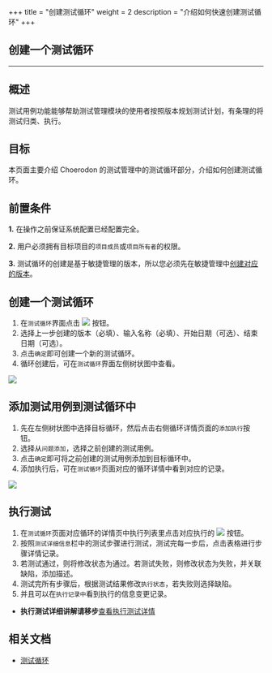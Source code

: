+++
title = "创建测试循环"
weight = 2
description = "介绍如何快速创建测试循环"
+++

## 创建一个测试循环
---

## 概述

测试用例功能能够帮助测试管理模块的使用者按照版本规划测试计划，有条理的将测试归类、执行。

## 目标

本页面主要介绍 Choerodon 的测试管理中的测试循环部分，介绍如何创建测试循环。

## 前置条件

**1.** 在操作之前保证系统配置已经配置完全。

**2.** 用户必须拥有目标项目的`项目成员`或`项目所有者`的权限。

**3.** 测试循环的创建是基于敏捷管理的版本，所以您必须先在敏捷管理中[创建对应的版本](../../../../user-guide/agile/release/release-version/)。

## 创建一个测试循环

1. 在`测试循环`界面点击 ![](/img/docs/user-guide/test-management/case-management/add-cycle-button.jpg) 按钮。
2. 选择上一步创建的版本（必填）、输入名称（必填）、开始日期（可选）、结束日期（可选）。
3. 点击`确定`即可创建一个新的测试循环。
4. 循环创建后，可在`测试循环`界面左侧树状图中查看。

![](/img/docs/quick-start/project-member/test-manager/create-test-cycle/test-cycle-3.png)

## 添加测试用例到测试循环中

1. 先在左侧树状图中选择目标循环，然后点击右侧循环详情页面的`添加执行`按钮。
2. 选择从`问题添加`，选择之前创建的测试用例。
3. 点击`确定`即可将之前创建的测试用例添加到目标循环中。
4. 添加执行后，可在`测试循环`页面对应的循环详情中看到对应的记录。

![](/img/docs/quick-start/project-member/test-manager/create-test-cycle/test-cycle-4.png)

## 执行测试

1. 在`测试循环`页面对应循环的详情页中执行列表里点击对应执行的 ![](/img/docs/user-guide/test-management/case-management/execution-button.jpg) 按钮。
2. 按照`测试详细信息`栏中的测试步骤进行测试，测试完每一步后，点击表格进行步骤详情记录。
3. 若测试通过，则将修改状态为通过。若测试失败，则修改状态为失败，并关联缺陷，添加描述。
4. 测试完所有步骤后，根据测试结果修改`执行状态`，若失败则选择缺陷。
5. 并且可以在`执行记录中`看到执行的信息变更记录。

- **执行测试详细讲解请移步**[查看执行测试详情](../../../../user-guide/test-management/execution-test/execution/)

## 相关文档

- [测试循环](../../../../user-guide/test-management/test-cycle/)